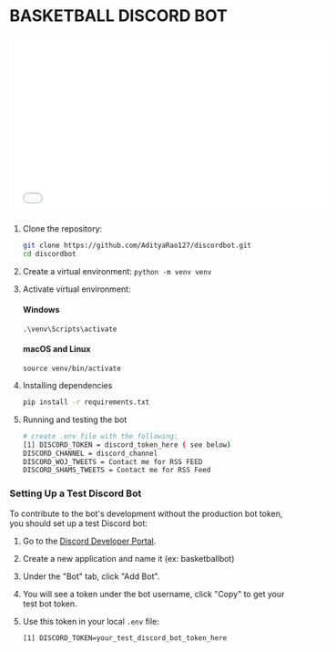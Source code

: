 # BASKETBALL DISCORD BOT

<iframe width="560" height="315" src="INSERT DEMO VIDEO" frameborder="0" allow="accelerometer; autoplay; clipboard-write; encrypted-media; gyroscope; picture-in-picture" allowfullscreen></iframe>



1. Clone the repository:
   ```bash
   git clone https://github.com/AdityaRao127/discordbot.git
   cd discordbot

2. Create a virtual environment:
   ```python -m venv venv```

3. Activate virtual environment:
   #### Windows
   ```.\venv\Scripts\activate```

   #### macOS and Linux
   ```source venv/bin/activate```

4. Installing dependencies
   ```bash
   pip install -r requirements.txt

5. Running and testing the bot
   ```bash
   # create .env file with the following:
   [1] DISCORD_TOKEN = discord_token_here ( see below)
   DISCORD_CHANNEL = discord_channel
   DISCORD_WOJ_TWEETS = Contact me for RSS FEED
   DISCORD_SHAMS_TWEETS = Contact me for RSS Feed

### Setting Up a Test Discord Bot

To contribute to the bot's development without the production bot token, you should set up a test Discord bot:

1. Go to the [Discord Developer Portal](https://discord.com/developers/applications).
2. Create a new application and name it (ex: basketballbot) 
3. Under the "Bot" tab, click "Add Bot".
4. You will see a token under the bot username, click "Copy" to get your test bot token.
5. Use this token in your local `.env` file:

   ```plaintext
   [1] DISCORD_TOKEN=your_test_discord_bot_token_here
   
   
